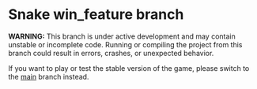 # Snake win_feature branch

**WARNING:**
This branch is under active development and may contain unstable or incomplete code.
Running or compiling the project from this branch could result in errors, crashes, or unexpected behavior.

If you want to play or test the stable version of the game, please switch to the [main](https://github.com/valentina893/Snake/tree/main)
 branch instead.
